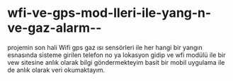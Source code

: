 # wfi-ve-gps-mod-lleri-ile-yang-n-ve-gaz-alarm--
projemin son hali
Wifi gps gaz ısı sensörleri ile her hangi bir yangın esnasında sisteme girilen telefon no ya lokasyon gidip ve wfi modülü ile bir vew sitesine anlık olarak bilgi göndermekteyim 
basit bir mobil uygulama ile de anlık olarak veri okumaktayım.
